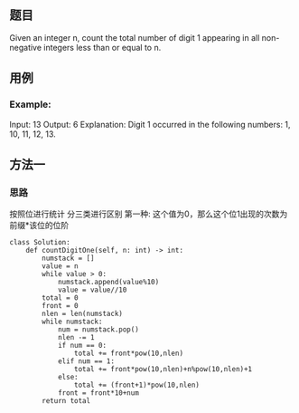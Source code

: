 ## 题目

Given an integer n, count the total number of digit 1 appearing in all non-negative integers less than or equal to n.
## 用例
### Example:

Input: 13
Output: 6 
Explanation: Digit 1 occurred in the following numbers: 1, 10, 11, 12, 13.

## 方法一
### 思路
按照位进行统计
分三类进行区别
第一种: 这个值为0，那么这个位1出现的次数为前缀*该位的位阶
```
class Solution:
    def countDigitOne(self, n: int) -> int:
        numstack = []
        value = n
        while value > 0:
            numstack.append(value%10)
            value = value//10
        total = 0
        front = 0
        nlen = len(numstack)
        while numstack:
            num = numstack.pop()
            nlen -= 1
            if num == 0:
                total += front*pow(10,nlen)
            elif num == 1:
                total += front*pow(10,nlen)+n%pow(10,nlen)+1
            else:
                total += (front+1)*pow(10,nlen)
            front = front*10+num
        return total
```
